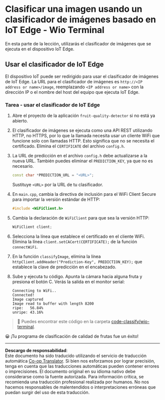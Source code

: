 <!--
CO_OP_TRANSLATOR_METADATA:
{
  "original_hash": "48ac21ec80329c930db7b84bd6b592ec",
  "translation_date": "2025-08-26T14:20:25+00:00",
  "source_file": "4-manufacturing/lessons/3-run-fruit-detector-edge/wio-terminal.md",
  "language_code": "es"
}
-->
# Clasificar una imagen usando un clasificador de imágenes basado en IoT Edge - Wio Terminal

En esta parte de la lección, utilizarás el clasificador de imágenes que se ejecuta en el dispositivo IoT Edge.

## Usar el clasificador de IoT Edge

El dispositivo IoT puede ser redirigido para usar el clasificador de imágenes de IoT Edge. La URL para el clasificador de imágenes es `http://<IP address or name>/image`, reemplazando `<IP address or name>` con la dirección IP o el nombre del host del equipo que ejecuta IoT Edge.

### Tarea - usar el clasificador de IoT Edge

1. Abre el proyecto de la aplicación `fruit-quality-detector` si no está ya abierto.

1. El clasificador de imágenes se ejecuta como una API REST utilizando HTTP, no HTTPS, por lo que la llamada necesita usar un cliente WiFi que funcione solo con llamadas HTTP. Esto significa que no se necesita el certificado. Elimina el `CERTIFICATE` del archivo `config.h`.

1. La URL de predicción en el archivo `config.h` debe actualizarse a la nueva URL. También puedes eliminar el `PREDICTION_KEY`, ya que no es necesario.

    ```cpp
    const char *PREDICTION_URL = "<URL>";
    ```

    Sustituye `<URL>` por la URL de tu clasificador.

1. En `main.cpp`, cambia la directiva de inclusión para el WiFi Client Secure para importar la versión estándar de HTTP:

    ```cpp
    #include <WiFiClient.h>
    ```

1. Cambia la declaración de `WiFiClient` para que sea la versión HTTP:

    ```cpp
    WiFiClient client;
    ```

1. Selecciona la línea que establece el certificado en el cliente WiFi. Elimina la línea `client.setCACert(CERTIFICATE);` de la función `connectWiFi`.

1. En la función `classifyImage`, elimina la línea `httpClient.addHeader("Prediction-Key", PREDICTION_KEY);` que establece la clave de predicción en el encabezado.

1. Sube y ejecuta tu código. Apunta la cámara hacia alguna fruta y presiona el botón C. Verás la salida en el monitor serial:

    ```output
    Connecting to WiFi..
    Connected!
    Image captured
    Image read to buffer with length 8200
    ripe:   56.84%
    unripe: 43.16%
    ```

> 💁 Puedes encontrar este código en la carpeta [code-classify/wio-terminal](../../../../../4-manufacturing/lessons/3-run-fruit-detector-edge/code-classify/wio-terminal).

😀 ¡Tu programa de clasificación de calidad de frutas fue un éxito!

---

**Descargo de responsabilidad**:  
Este documento ha sido traducido utilizando el servicio de traducción automática [Co-op Translator](https://github.com/Azure/co-op-translator). Si bien nos esforzamos por lograr precisión, tenga en cuenta que las traducciones automáticas pueden contener errores o imprecisiones. El documento original en su idioma nativo debe considerarse como la fuente autorizada. Para información crítica, se recomienda una traducción profesional realizada por humanos. No nos hacemos responsables de malentendidos o interpretaciones erróneas que puedan surgir del uso de esta traducción.